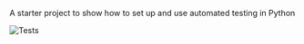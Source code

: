 A starter project to show how to set up and use automated testing in Python


![Tests](https://github.com/kston/test_setup/actions/workflows/tests.yml/badge.svg)
